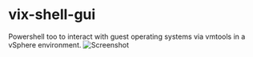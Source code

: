 # vix-shell-gui
Powershell too to interact with guest operating systems via vmtools in a vSphere environment.
![Screenshot](https://github.com/good-paste/vix-shell-gui/raw/master/virtual%20shell%20example.png)
